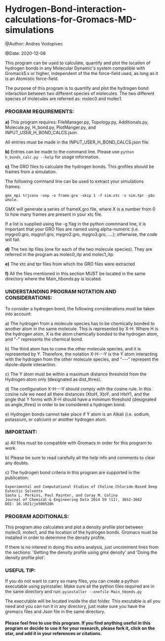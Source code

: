 # Hydrogen-Bond-interaction-calculations-for-Gromacs-MD-simulations

@Author: Andres Vodopivec

@Date: 2020-12-08

This program can be used to calculate, quantify and plot the location of hydrogen bonds in any Molecular Dynamic's system compatible with Gromacs5.x or higher, independent of the the force-field used, as long as it is an Atomistic force-field.

The purpose of this program is to quantify and plot the hydrogen bond interaction between two different species of molecules.
The two different species of molecules are referred as: molec0 and molec1.

### PROGRAM REQUIREMENTS:

**a)** This program requires: FileManager.py, Topology.py, Additionals.py, Molecule.py, H_bond.py, PlotManger.py, and INPUT_USER_H_BOND_CALCS.json.

All entries must be made in the INPUT_USER_H_BOND_CALCS.json file.

**b)** Entries can be made to the command line. Please use ```python h_bonds_calc.py --help``` for usage information.

**c)**  The GRO files to calculate the hydrogen bonds. This grofiles should be frames from a simulation.

The following command line can be used to extract your simulations frames:
```
gmx_mpi trjconv -sep -o frame.gro -skip 1 -f sim.xtc -s sim.tpr -pbc whole. 
```

GMX will generate a series of frameX.gro file, where X is a number from 0 to how many frames are present in your xtc file. 

If a list is supplied using the -g flag in the python commnand line, it is important that your GRO files are named using alpha-numeric (i.e. mygro0.gro, mygro1.gro, mygro2.gro, mygro3.gro, ....); otherwise, the code will fail.
    

**d)**  The two itp files (one for each of the two molecule species). They are referred in the program as molec0_itp and molec1_itp.

**e)** The xtc and tpr files from which the GRO files were extracted

**f)** All the files mentioned in this section MUST be located in the same directory where the Main_hbonds.py is located.


### UNDERSTANDING PROGRAM NOTATION AND CONSIDERATIONS:

To consider a hydrogen bond, the following considerations must be taken into account:

a)  The hydrogen from a molecule species has to be chemically bonded to another atom in the same molecule. This is represented by X-H. Where H is the hydrogen atom, X is the atom chemically bonded to the hydrogen atom, and "-" represents the chemical bond.

b)  The third atom has to come the other molecule species, and it is represented by Y. Therefore, the notation X-H---Y is the Y atom interacting with the hydrogen from the other molecule species, and "---" represent the dipole-dipole interaction.

c)  The Y atom must be within a maximum distance threshold from the Hydrogen atom only (designated as dist_thres).

d)  The configuration X-H---Y should comply with the cosine rule. In this cosine rule we need all there distances (XtoH, XtoY, and HtoY), and the angle that Y forms with X-H should have a minimum threshold (designated as angle_thres) in order to be considered a hydrogen bond.

e)  Hydrogen bonds cannot take place if Y atom is an Alkali (i.e. sodium, potassium, or calcium) or another hydrogen atom.


### IMPORTANT:

a)  All files must be compatible with Gromacs in order for this program to work.

b)  Please be sure to read carefully all the help info and comments to clear any doubts.

c)  The hydrogen bond criteria in this program are supported in the publication:

    Experimental and Computational Studies of Choline Chloride-Based Deep Eutectic Solvents
    Sasha L. Perkins, Paul Painter, and Coray M. Colina
    Journal of Chemical & Engineering Data 2014 59 (11), 3652-3662
    DOI: 10.1021/je500520h


### PROGRAM ADDITIONALS:

This program also calculates and plot a density profile plot between molec0, molec1, and the location of the hydrogen bonds. Gromacs must be installed in order to determine the density profile.

If there is no interest in doing this extra analysis, just uncomment lines from the sections: 'Getting the density profile using gmx density' and 'Doing the density profile plot'.


### USEFUL TIP:

If you do not want to carry so many files, you can create a python executable using pyinstaller. Make sure all the python files required are in the same directory and run:
```pyinstaller --onefile Main_hbonds.py ```

The executable will be located inside the dist folder. This excutable is all you need and you can run it in any directory, just make sure you have the gromacs files and Json file in the same directory.

#### Please feel free to use this program. If you find anything useful in this program or decide to use it for your research, please fork it, click on the star, and add it in your references or citations.

